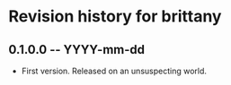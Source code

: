 # Revision history for brittany

## 0.1.0.0  -- YYYY-mm-dd

* First version. Released on an unsuspecting world.
